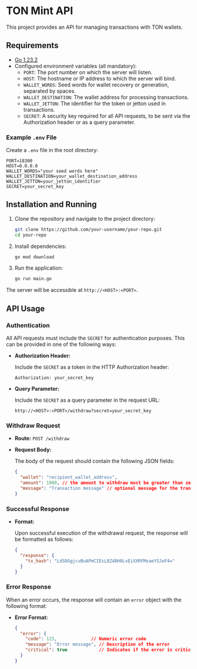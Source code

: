 # TON Mint API

This project provides an API for managing transactions with TON wallets.

## Requirements

- [Go 1.23.2](https://golang.org/dl/)
- Configured environment variables (all mandatory):
  - `PORT`: The port number on which the server will listen.
  - `HOST`: The hostname or IP address to which the server will bind.
  - `WALLET_WORDS`: Seed words for wallet recovery or generation, separated by spaces.
  - `WALLET_DESTINATION`: The wallet address for processing transactions.
  - `WALLET_JETTON`: The identifier for the token or jetton used in transactions.
  - `SECRET`: A security key required for all API requests, to be sent via the Authorization header or as a query parameter.

### Example `.env` File

Create a `.env` file in the root directory:

```env
PORT=18300
HOST=0.0.0.0
WALLET_WORDS="your seed words here"
WALLET_DESTINATION=your_wallet_destination_address
WALLET_JETTON=your_jetton_identifier
SECRET=your_secret_key
```

## Installation and Running

1. Clone the repository and navigate to the project directory:

   ```bash
   git clone https://github.com/your-username/your-repo.git
   cd your-repo
   ```

2. Install dependencies:

   ```bash
   go mod download
   ```

3. Run the application:

   ```bash
   go run main.go
   ```

The server will be accessible at `http://<HOST>:<PORT>`.

## API Usage

### Authentication

All API requests must include the `SECRET` for authentication purposes. This can be provided in one of the following ways:
- **Authorization Header:**

  Include the `SECRET` as a token in the HTTP Authorization header:
  ```http
  Authorization: your_secret_key
  ```

- **Query Parameter:**

  Include the `SECRET` as a query parameter in the request URL:
  ```http
  http://<HOST>:<PORT>/withdraw?secret=your_secret_key
  ```

### Withdraw Request

- **Route:** `POST /withdraw`
- **Request Body:**

  The body of the request should contain the following JSON fields:

  ```json
  {
    "wallet": "recipient_wallet_address",
    "amount": 1000, // the amount to withdraw must be greater than zero
    "message": "Transaction message" // optional message for the transaction
  }
  ```

### Successful Response

- **Format:**

  Upon successful execution of the withdrawal request, the response will be formatted as follows:

  ```json
  {
    "response": {
      "tx_hash": "LdSOGgjcvBuAPmCIEsL8Z48H8LvEiXXRFMxaeYSJeF4="
    }
  }
  ```

### Error Response

When an error occurs, the response will contain an `error` object with the following format:

- **Error Format:**

  ```json
  {
    "error": {
      "code": 123,             // Numeric error code
      "message": "Error message", // Description of the error
      "critical": true            // Indicates if the error is critical; omitted if false
    }
  }
  ```
